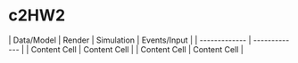 # c2HW2

| Data/Model  | Render | Simulation | Events/Input |
| ------------- | ------------- |
| Content Cell  | Content Cell  |
| Content Cell  | Content Cell  |
